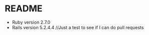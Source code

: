 # README

* Ruby version 2.7.0
* Rails version 5.2.4.4
//Just a test to see if I can do pull requests
